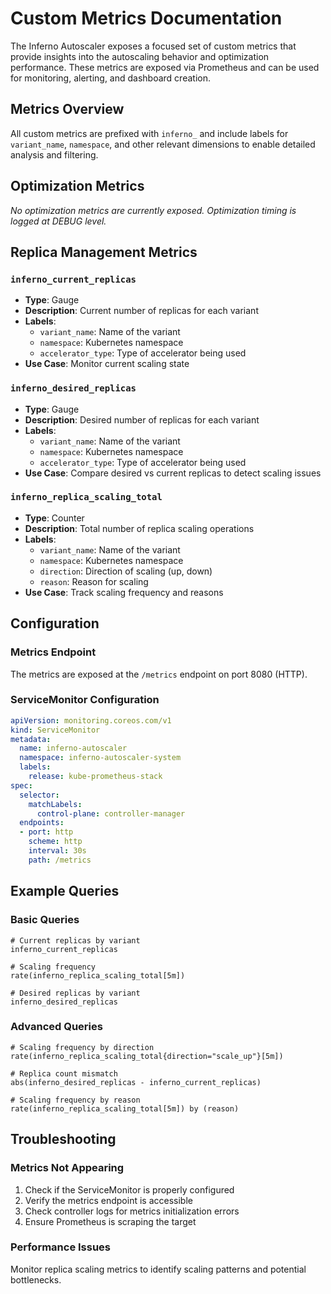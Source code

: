 # Custom Metrics Documentation

The Inferno Autoscaler exposes a focused set of custom metrics that provide insights into the autoscaling behavior and optimization performance. These metrics are exposed via Prometheus and can be used for monitoring, alerting, and dashboard creation.

## Metrics Overview

All custom metrics are prefixed with `inferno_` and include labels for `variant_name`, `namespace`, and other relevant dimensions to enable detailed analysis and filtering.

## Optimization Metrics

*No optimization metrics are currently exposed. Optimization timing is logged at DEBUG level.*

## Replica Management Metrics

### `inferno_current_replicas`
- **Type**: Gauge
- **Description**: Current number of replicas for each variant
- **Labels**:
  - `variant_name`: Name of the variant
  - `namespace`: Kubernetes namespace
  - `accelerator_type`: Type of accelerator being used
- **Use Case**: Monitor current scaling state

### `inferno_desired_replicas`
- **Type**: Gauge
- **Description**: Desired number of replicas for each variant
- **Labels**:
  - `variant_name`: Name of the variant
  - `namespace`: Kubernetes namespace
  - `accelerator_type`: Type of accelerator being used
- **Use Case**: Compare desired vs current replicas to detect scaling issues

### `inferno_replica_scaling_total`
- **Type**: Counter
- **Description**: Total number of replica scaling operations
- **Labels**:
  - `variant_name`: Name of the variant
  - `namespace`: Kubernetes namespace
  - `direction`: Direction of scaling (up, down)
  - `reason`: Reason for scaling
- **Use Case**: Track scaling frequency and reasons

## Configuration

### Metrics Endpoint
The metrics are exposed at the `/metrics` endpoint on port 8080 (HTTP).

### ServiceMonitor Configuration
```yaml
apiVersion: monitoring.coreos.com/v1
kind: ServiceMonitor
metadata:
  name: inferno-autoscaler
  namespace: inferno-autoscaler-system
  labels:
    release: kube-prometheus-stack
spec:
  selector:
    matchLabels:
      control-plane: controller-manager
  endpoints:
  - port: http
    scheme: http
    interval: 30s
    path: /metrics
```

## Example Queries

### Basic Queries
```promql
# Current replicas by variant
inferno_current_replicas

# Scaling frequency
rate(inferno_replica_scaling_total[5m])

# Desired replicas by variant
inferno_desired_replicas
```

### Advanced Queries
```promql
# Scaling frequency by direction
rate(inferno_replica_scaling_total{direction="scale_up"}[5m])

# Replica count mismatch
abs(inferno_desired_replicas - inferno_current_replicas)

# Scaling frequency by reason
rate(inferno_replica_scaling_total[5m]) by (reason)
```

## Troubleshooting

### Metrics Not Appearing
1. Check if the ServiceMonitor is properly configured
2. Verify the metrics endpoint is accessible
3. Check controller logs for metrics initialization errors
4. Ensure Prometheus is scraping the target

### Performance Issues
Monitor replica scaling metrics to identify scaling patterns and potential bottlenecks. 